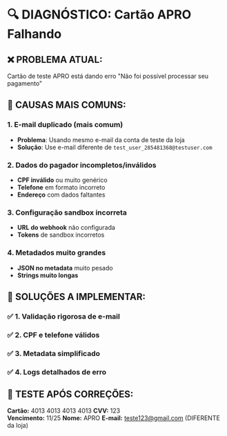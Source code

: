 # 🔍 DIAGNÓSTICO: Cartão APRO Falhando

## ❌ **PROBLEMA ATUAL:**
Cartão de teste APRO está dando erro "Não foi possível processar seu pagamento"

## 🎯 **CAUSAS MAIS COMUNS:**

### 1. **E-mail duplicado (mais comum)**
- **Problema**: Usando mesmo e-mail da conta de teste da loja
- **Solução**: Use e-mail diferente de `test_user_285481368@testuser.com`

### 2. **Dados do pagador incompletos/inválidos**
- **CPF inválido** ou muito genérico
- **Telefone** em formato incorreto
- **Endereço** com dados faltantes

### 3. **Configuração sandbox incorreta**
- **URL do webhook** não configurada
- **Tokens** de sandbox incorretos

### 4. **Metadados muito grandes**
- **JSON no metadata** muito pesado
- **Strings muito longas**

## 🔧 **SOLUÇÕES A IMPLEMENTAR:**

### ✅ **1. Validação rigorosa de e-mail**
### ✅ **2. CPF e telefone válidos**  
### ✅ **3. Metadata simplificado**
### ✅ **4. Logs detalhados de erro**

## 🧪 **TESTE APÓS CORREÇÕES:**

**Cartão:** 4013 4013 4013 4013
**CVV:** 123  
**Vencimento:** 11/25
**Nome:** APRO
**E-mail:** teste123@gmail.com (DIFERENTE da loja)
